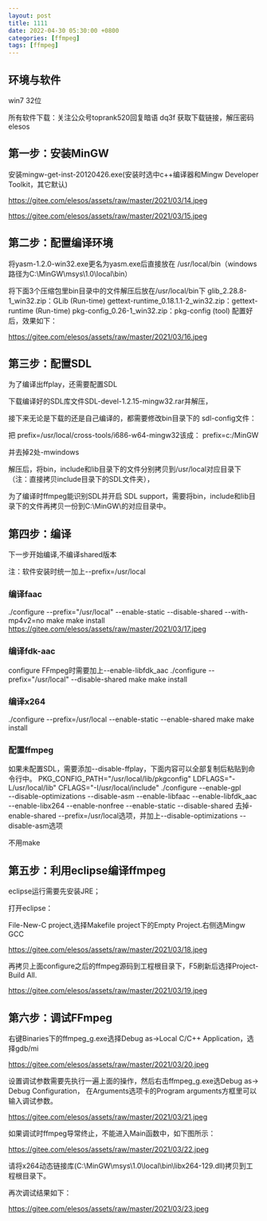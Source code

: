 ```yaml
---
layout: post
title: 1111
date: 2022-04-30 05:30:00 +0800
categories: [ffmpeg]
tags: [ffmpeg]
---
```

## 环境与软件
win7 32位

所有软件下载：关注公众号toprank520回复暗语 dq3f 获取下载链接，解压密码elesos

## 第一步：安装MinGW
安装mingw-get-inst-20120426.exe(安装时选中c++编译器和Mingw Developer Toolkit，其它默认)

https://gitee.com/elesos/assets/raw/master/2021/03/14.jpeg

https://gitee.com/elesos/assets/raw/master/2021/03/15.jpeg
## 第二步：配置编译环境
将yasm-1.2.0-win32.exe更名为yasm.exe后直接放在 /usr/local/bin（windows路径为C:\MinGW\msys\1.0\local\bin）

将下面3个压缩包里bin目录中的文件解压后放在/usr/local/bin下
 glib_2.28.8-1_win32.zip：GLib (Run-time)
 gettext-runtime_0.18.1.1-2_win32.zip：gettext-runtime (Run-time)
 pkg-config_0.26-1_win32.zip：pkg-config (tool)
配置好后，效果如下：

https://gitee.com/elesos/assets/raw/master/2021/03/16.jpeg
## 第三步：配置SDL
为了编译出ffplay，还需要配置SDL

下载编译好的SDL库文件SDL-devel-1.2.15-mingw32.rar并解压，

接下来无论是下载的还是自己编译的，都需要修改bin目录下的 sdl-config文件：

把 prefix=/usr/local/cross-tools/i686-w64-mingw32该成： prefix=c:/MinGW

并去掉2处-mwindows

解压后，将bin，include和lib目录下的文件分别拷贝到/usr/local对应目录下（注：直接拷贝include目录下的SDL文件夹），

为了编译时ffmpeg能识别SDL并开启 SDL support，需要将bin，include和lib目录下的文件再拷贝一份到C:\MinGW\的对应目录中。
## 第四步：编译
下一步开始编译,不编译shared版本

注：软件安装时统一加上--prefix=/usr/local
### 编译faac
 ./configure --prefix="/usr/local" --enable-static --disable-shared --with-mp4v2=no
 make
 make install
https://gitee.com/elesos/assets/raw/master/2021/03/17.jpeg
### 编译fdk-aac
configure FFmpeg时需要加上--enable-libfdk_aac
 ./configure --prefix="/usr/local" --disable-shared
 make
 make install
### 编译x264
 ./configure --prefix=/usr/local --enable-static --enable-shared
 make
 make install
### 配置ffmpeg
如果未配置SDL，需要添加--disable-ffplay，下面内容可以全部复制后粘贴到命令行中。
 PKG_CONFIG_PATH="/usr/local/lib/pkgconfig" LDFLAGS="-L/usr/local/lib" CFLAGS="-I/usr/local/include" ./configure --enable-gpl \
  --disable-optimizations --disable-asm --enable-libfaac --enable-libfdk_aac \
  --enable-libx264 --enable-nonfree --enable-static --disable-shared
去掉-enable-shared --prefix=/usr/local选项，并加上--disable-optimizations --disable-asm选项

不用make
## 第五步：利用eclipse编译ffmpeg
eclipse运行需要先安装JRE；

打开eclipse：

File-New-C project,选择Makefile project下的Empty Project.右侧选Mingw GCC

https://gitee.com/elesos/assets/raw/master/2021/03/18.jpeg

再拷贝上面configure之后的ffmpeg源码到工程根目录下，F5刷新后选择Project-Build All.

https://gitee.com/elesos/assets/raw/master/2021/03/19.jpeg
## 第六步：调试FFmpeg
右键Binaries下的ffmpeg_g.exe选择Debug as->Local C/C++ Application，选择gdb/mi

https://gitee.com/elesos/assets/raw/master/2021/03/20.jpeg

设置调试参数需要先执行一遍上面的操作，然后右击ffmpeg_g.exe选Debug as-> Debug Configuration，
在Arguments选项卡的Program arguments方框里可以输入调试参数。

https://gitee.com/elesos/assets/raw/master/2021/03/21.jpeg

如果调试时ffmpeg导常终止，不能进入Main函数中，如下图所示：

https://gitee.com/elesos/assets/raw/master/2021/03/22.jpeg

请将x264动态链接库(C:\MinGW\msys\1.0\local\bin\libx264-129.dll)拷贝到工程根目录下。

再次调试结果如下：

https://gitee.com/elesos/assets/raw/master/2021/03/23.jpeg
